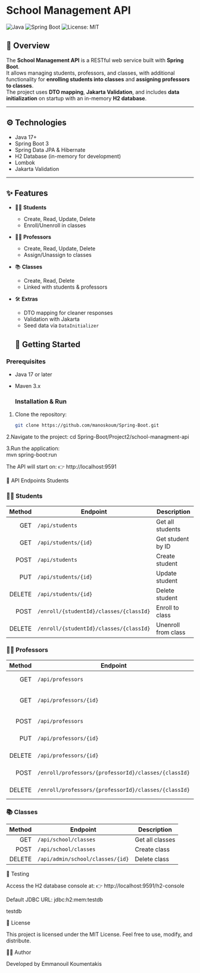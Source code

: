 # School Management API

![Java](https://img.shields.io/badge/Java-17-orange) 
![Spring Boot](https://img.shields.io/badge/Spring%20Boot-3-brightgreen) 
![License: MIT](https://img.shields.io/badge/License-MIT-blue)

## 📌 Overview
The **School Management API** is a RESTful web service built with **Spring Boot**.  
It allows managing students, professors, and classes, with additional functionality for **enrolling students into classes** and **assigning professors to classes**.  
The project uses **DTO mapping**, **Jakarta Validation**, and includes **data initialization** on startup with an in-memory **H2 database**.

---

## ⚙️ Technologies
- Java 17+
- Spring Boot 3
- Spring Data JPA & Hibernate
- H2 Database (in-memory for development)
- Lombok
- Jakarta Validation

---

## ✨ Features
- 👩‍🎓 **Students**
  - Create, Read, Update, Delete
  - Enroll/Unenroll in classes
- 👨‍🏫 **Professors**
  - Create, Read, Update, Delete
  - Assign/Unassign to classes
- 📚 **Classes**
  - Create, Read, Delete
  - Linked with students & professors
- 🛠 **Extras**
  - DTO mapping for cleaner responses
  - Validation with Jakarta
  - Seed data via `DataInitializer`

  ## 🚀 Getting Started

### Prerequisites
- Java 17 or later
- Maven 3.x

  ### Installation & Run
1. Clone the repository:
   ```bash
   git clone https://github.com/manoskoum/Spring-Boot.git

2.Navigate to the project:
   cd Spring-Boot/Project2/school-managment-api

3.Run the application:   
   mvn spring-boot:run

 The API will start on:
👉 http://localhost:9591  

📡 API Endpoints
Students

### 👩‍🎓 Students
| Method | Endpoint                                | Description           |
|-------:|-----------------------------------------|-----------------------|
| GET    | `/api/students`                         | Get all students      |
| GET    | `/api/students/{id}`                    | Get student by ID     |
| POST   | `/api/students`                         | Create student        |
| PUT    | `/api/students/{id}`                    | Update student        |
| DELETE | `/api/students/{id}`                    | Delete student        |
| POST   | `/enroll/{studentId}/classes/{classId}` | Enroll  to class      |
| DELETE | `/enroll/{studentId}/classes/{classId}` | Unenroll from class   |   

### 👨‍🏫 Professors
| Method | Endpoint                                             | Description               |
|-------:|------------------------------------------------------|---------------------------|
| GET    | `/api/professors`                                    | Get all professors        |
| GET    | `/api/professors/{id}`                               | Get professor by ID       |
| POST   | `/api/professors`                                    | Create professor          |
| PUT    | `/api/professors/{id}`                               | Update professor          |
| DELETE | `/api/professors/{id}`                               | Delete professor          |
| POST   | `/enroll/professors/{professorId}/classes/{classId}` | Assign to class           |
| DELETE | `/enroll/professors/{professorId}/classes/{classId}` | Unassign from class       |

### 📚 Classes
| Method | Endpoint                         | Description     |
|-------:|----------------------------------|-----------------|
| GET    | `/api/school/classes`            | Get all classes |
| POST   | `/api/school/classes`            | Create class    |
| DELETE | `/api/admin/school/classes/{id}` | Delete class    |

🧪 Testing

Access the H2 database console at:
👉 http://localhost:9591/h2-console

Default JDBC URL: jdbc:h2:mem:testdb

testdb

📄 License

This project is licensed under the MIT License.
Feel free to use, modify, and distribute.

👨‍💻 Author

Developed by Emmanouil Koumentakis
